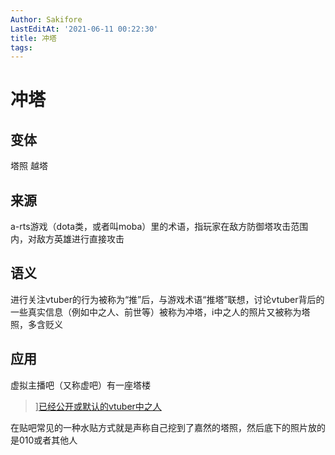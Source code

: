 ```yaml
---
Author: Sakifore
LastEditAt: '2021-06-11 00:22:30'
title: 冲塔
tags:
---
```

# 冲塔

## 变体

塔照    越塔

## 来源

a-rts游戏（dota类，或者叫moba）里的术语，指玩家在敌方防御塔攻击范围内，对敌方英雄进行直接攻击

## 语义

进行关注vtuber的行为被称为“推”后，与游戏术语“推塔”联想，讨论vtuber背后的一些真实信息（例如中之人、前世等）被称为冲塔，i中之人的照片又被称为塔照，多含贬义

## 应用

虚拟主播吧（又称虚吧）有一座塔楼
>][已经公开或默认的vtuber中之人](https://tieba.baidu.com/p/6160286039)

在贴吧常见的一种水贴方式就是声称自己挖到了嘉然的塔照，然后底下的照片放的是010或者其他人